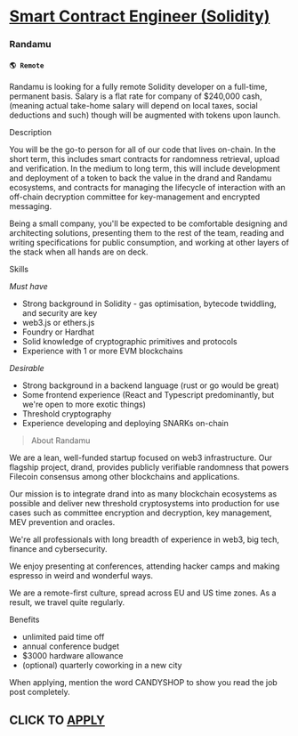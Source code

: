 # [Smart Contract Engineer (Solidity)](https://www.remotewlb.com/apply/smart-contract-engineer-solidity)  
### Randamu  
#### `🌎 Remote`  

Randamu is looking for a fully remote Solidity developer on a full-time, permanent basis. Salary is a flat rate for company of $240,000 cash, (meaning actual take-home salary will depend on local taxes, social deductions and such) though will be augmented with tokens upon launch.  
  
  

Description  
  

  
You will be the go-to person for all of our code that lives on-chain. In the short term, this includes smart contracts for randomness retrieval, upload and verification. In the medium to long term, this will include development and deployment of a token to back the value in the drand and Randamu ecosystems, and contracts for managing the lifecycle of interaction with an off-chain decryption committee for key-management and encrypted messaging.  
  
Being a small company, you'll be expected to be comfortable designing and architecting solutions, presenting them to the rest of the team, reading and writing specifications for public consumption, and working at other layers of the stack when all hands are on deck.  
  
  

Skills  
  

  
_Must have_  
  

  * Strong background in Solidity - gas optimisation, bytecode twiddling, and security are key
  * web3.js or ethers.js
  * Foundry or Hardhat
  * Solid knowledge of cryptographic primitives and protocols
  * Experience with 1 or more EVM blockchains

  
_Desirable_  
  

  * Strong background in a backend language (rust or go would be great)
  * Some frontend experience (React and Typescript predominantly, but we're open to more exotic things)
  * Threshold cryptography
  * Experience developing and deploying SNARKs on-chain

  

> About Randamu  
>  
>

We are a lean, well-funded startup focused on web3 infrastructure. Our flagship project, drand, provides publicly verifiable randomness that powers Filecoin consensus among other blockchains and applications.  
  
Our mission is to integrate drand into as many blockchain ecosystems as possible and deliver new threshold cryptosystems into production for use cases such as committee encryption and decryption, key management, MEV prevention and oracles.  
  
We're all professionals with long breadth of experience in web3, big tech, finance and cybersecurity.  
  
We enjoy presenting at conferences, attending hacker camps and making espresso in weird and wonderful ways.  
  
We are a remote-first culture, spread across EU and US time zones. As a result, we travel quite regularly.  
  
  

Benefits  
  

  * unlimited paid time off
  * annual conference budget
  * $3000 hardware allowance
  * (optional) quarterly coworking in a new city

  

When applying, mention the word CANDYSHOP to show you read the job post completely.  
## CLICK TO [APPLY](https://www.remotewlb.com/apply/smart-contract-engineer-solidity)

